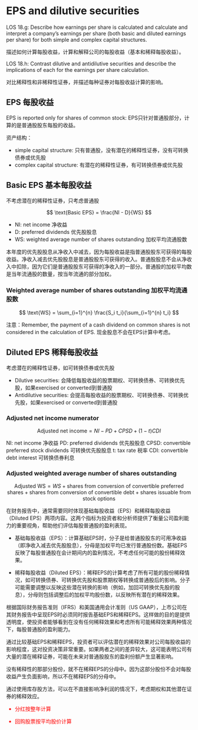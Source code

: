 # EPS and dilutive securities

LOS 18.g: Describe how earnings per share is calculated and calculate and interpret a company’s earnings per share (both basic and diluted earnings per share) for both simple and complex capital structures.

描述如何计算每股收益，计算和解释公司的每股收益（基本和稀释每股收益）。

LOS 18.h: Contrast dilutive and antidilutive securities and describe the implications of each for the earnings per share calculation.

对比稀释性和非稀释性证券，并描述每种证券对每股收益计算的影响。

## EPS 每股收益

EPS is reported only for shares of common stock:
EPS只针对普通股部分，计算的是普通股股东每股的收益。

资产结构：

- simple capital structure: 只有普通股，没有潜在的稀释性证券，没有可转换债券或优先股
- complex capital structure: 有潜在的稀释性证券，有可转换债券或优先股

## Basic EPS 基本每股收益

不考虑潜在的稀释性证券，只考虑普通股

$$
\text{Basic EPS} = \frac{NI - D}{WS}
$$

- NI: net income 净收益
- D: preferred dividends 优先股股息
- WS: weighted average number of shares outstanding 加权平均流通股数

本年度的优先股股息从净收入中减去，因为每股收益是指普通股股东可获得的每股收益。净收入减去优先股股息是普通股股东可获得的收入。普通股股息不会从净收入中扣除，因为它们是普通股股东可获得的净收入的一部分。普通股的加权平均数是当年流通股的数量，按当年流通的部分加权。

### Weighted average number of shares outstanding 加权平均流通股数

$$
\text{WS} = \sum_{i=1}^{n} \frac{S_i  t_i}{\sum_{i=1}^{n} t_i}
$$

注意：Remember, the payment of a cash dividend on common shares is not considered in the calculation of EPS. 现金股息不会在EPS计算中考虑。

## Diluted EPS 稀释每股收益

考虑潜在的稀释性证券，如可转换债券或优先股

- Dilutive securities: 会降低每股收益的股票期权、可转换债券、可转换优先股，如果exercised or converted到普通股
- Antidilutive securities: 会提高每股收益的股票期权、可转换债券、可转换优先股，如果exercised or converted到普通股

### Adjusted net income numerator

$$
\text{Adjusted net income} = NI - PD + CPSD + (1 - t) CDI
$$

NI: net income 净收益
PD: preferred dividends 优先股股息
CPSD: convertible preferred stock dividends 可转换优先股股息
t: tax rate 税率
CDI: convertible debt interest 可转换债券利息

### Adjusted weighted average number of shares outstanding

$$
\text{Adjusted WS} = WS + \text{shares from conversion of convertible preferred shares} + \text{shares from conversion of convertible debt} + \text{shares issuable from stock options}
$$

在财务报告中，通常需要同时体现基础每股收益（EPS）和稀释每股收益（Diluted EPS）两项内容。这两个指标为投资者和分析师提供了衡量公司盈利能力的重要视角，帮助他们评估每股普通股的盈利表现。

- 基础每股收益（EPS）：计算基础EPS时，分子是给普通股股东的可用净收益（即净收入减去优先股股息），分母是加权平均已发行普通股份数。基础EPS反映了每股普通股在会计期间内的盈利情况，不考虑任何可能的股份稀释效果。

- 稀释每股收益（Diluted EPS）：稀释EPS的计算考虑了所有可能的股份稀释情况，如可转换债券、可转换优先股和股票期权等转换成普通股后的影响。分子可能需要调整以反映这些潜在转换的影响（例如，加回可转换优先股的股息），分母则包括调整后的加权平均股份数，以反映所有潜在的稀释效果。

根据国际财务报告准则（IFRS）和美国通用会计准则（US GAAP），上市公司在其财务报告中呈现EPS时必须同时报告基础EPS和稀释EPS。这样做的目的是提供透明度，使投资者能够看到在没有任何稀释效果和考虑所有可能稀释效果两种情况下，每股普通股的盈利能力。

通过比较基础EPS和稀释EPS，投资者可以评估潜在的稀释效果对公司每股收益的影响程度，这对投资决策非常重要。如果两者之间的差异较大，这可能表明公司有大量的潜在稀释证券，可能在未来对普通股股东的盈利份额产生显著影响。

没有稀释性的那部分股份，就不在稀释EPS的分母中。因为这部分股份不会对每股收益产生负面影响，所以不在稀释EPS的分母中。

通过使用库存股方法，可以在不直接影响净利润的情况下，考虑期权和其他潜在证券的稀释效应。

<!-- red color -->
<span style="color:red">

- 分红按整年计算

- 回购股票按平均股价计算

</span>
